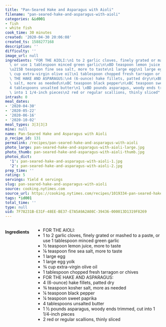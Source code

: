```yaml
---
title: "Pan-Seared Hake and Asparagus with Aioli"
filename: "pan-seared-hake-and-asparagus-with-aioli"
categories: &id001
- fish
- white fish
cook_time: 30 minutes
created: '2020-04-30 20:06:08'
created_ts: 1588277168
description: ''
difficulty: ''
image_url: null
ingredients: "FOR THE AIOLI:\n1 to 2 garlic cloves, finely grated or mashed to a paste,\
  \ or use 1 tablespoon minced green garlic\n\xBD teaspoon lemon juice, more to taste\n\
  \u215B teaspoon fine sea salt, more to taste\n1 large egg\n1 large egg yolk\n\xBE\
  \ cup extra-virgin olive oil\n1 tablespoon chopped fresh tarragon or chives\nFOR\
  \ THE HAKE AND ASPARAGUS:\n4 (6-ounce) hake fillets, patted dry\n\xBE teaspoon kosher\
  \ salt, more as needed\n\xBC teaspoon black pepper\n\xBC teaspoon sweet paprika\n\
  4 tablespoons unsalted butter\n1 \xBD pounds asparagus, woody ends trimmed, cut\
  \ into 1 1/4-inch pieces\n2 red or regular scallions, thinly sliced"
intrash: 0
meal_dates:
- '2020-04-30'
- '2020-05-22'
- '2020-06-16'
- '2020-10-02'
meal_types: 3|3|3|3
mine: null
name: Pan-Seared Hake and Asparagus with Aioli
p_recipe_id: 131
permalink: /recipes/pan-seared-hake-and-asparagus-with-aioli
photo_large: pan-seared-hake-and-asparagus-with-aioli-large.jpg
photo_thumb: pan-seared-hake-and-asparagus-with-aioli-thumb.jpg
photos_dict:
  '1': pan-seared-hake-and-asparagus-with-aioli-1.jpg
  '2': pan-seared-hake-and-asparagus-with-aioli-2.jpg
prep_time: ''
rating: 5
servings: Yield 4 servings
slug: pan-seared-hake-and-asparagus-with-aioli
source: cooking.nytimes.com
source_url: https://cooking.nytimes.com/recipes/1019334-pan-seared-hake-and-asparagus-with-aioli?action=click&module=Global%20Search%20Recipe%20Card&pgType=search&rank=1
tags: *id001
total_time: ''
type: null
uid: 7F78231B-E31F-48EE-BE37-E7A5A9A2A08C-39436-000013D1319F8269
---
```

<div class="large-8 medium-7 columns" id="writeup">	</div><!-- #writeup -->
</div><!-- #row-one -->
<div class="row" id="row-two">	<div class="medium-4 small-5 columns" id="ingredients"><h4>Ingredients</h4><div class="box box-ingredients content"><ul>
<li>FOR THE AIOLI:</li>
<li>1 to 2 garlic cloves, finely grated or mashed to a paste, or use 1 tablespoon minced green garlic</li>
<li>½ teaspoon lemon juice, more to taste</li>
<li>⅛ teaspoon fine sea salt, more to taste</li>
<li>1 large egg</li>
<li>1 large egg yolk</li>
<li>¾ cup extra-virgin olive oil</li>
<li>1 tablespoon chopped fresh tarragon or chives</li>
<li>FOR THE HAKE AND ASPARAGUS:</li>
<li>4 (6-ounce) hake fillets, patted dry</li>
<li>¾ teaspoon kosher salt, more as needed</li>
<li>¼ teaspoon black pepper</li>
<li>¼ teaspoon sweet paprika</li>
<li>4 tablespoons unsalted butter</li>
<li>1 ½ pounds asparagus, woody ends trimmed, cut into 1 1/4-inch pieces</li>
<li>2 red or regular scallions, thinly sliced</li>
</ul>
</div>	</div>	<div class="medium-6 small-7 columns" id="directions">	</div>